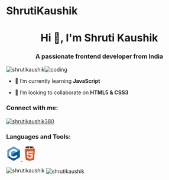 # ShrutiKaushik
<h1 align="center">Hi 👋, I'm Shruti Kaushik</h1>
<h3 align="center">A passionate frontend developer from India</h3>
<img align="right" alt="coding" width="400" src="https://cdn0.iconfinder.com/data/icons/startup-and-new-business-3/24/developer-woman-1024.png"

<p align="left"> <img src="https://komarev.com/ghpvc/?username=shrutikaushik&label=Profile%20views&color=0e75b6&style=flat" alt="shrutikaushik" /> </p>

- 🌱 I’m currently learning **JavaScript**

- 👯 I’m looking to collaborate on **HTML5 & CSS3**

<h3 align="left">Connect with me:</h3>
<p align="left">
<a href="https://instagram.com/shrutikaushik380" target="blank"><img align="center" src="https://raw.githubusercontent.com/rahuldkjain/github-profile-readme-generator/master/src/images/icons/Social/instagram.svg" alt="shrutikaushik380" height="30" width="40" /></a>
</p>

<h3 align="left">Languages and Tools:</h3>
<p align="left"> <a href="https://www.cprogramming.com/" target="_blank" rel="noreferrer"> <img src="https://raw.githubusercontent.com/devicons/devicon/master/icons/c/c-original.svg" alt="c" width="40" height="40"/> </a> <a href="https://www.w3.org/html/" target="_blank" rel="noreferrer"> <img src="https://raw.githubusercontent.com/devicons/devicon/master/icons/html5/html5-original-wordmark.svg" alt="html5" width="40" height="40"/> </a> </p>

<p><img align="left" src="https://github-readme-stats.vercel.app/api/top-langs?username=shrutikaushik&show_icons=true&locale=en&layout=compact" alt="shrutikaushik" /></p>

<p>&nbsp;<img align="center" src="https://github-readme-stats.vercel.app/api?username=shrutikaushik&show_icons=true&locale=en" alt="shrutikaushik" /></p>
